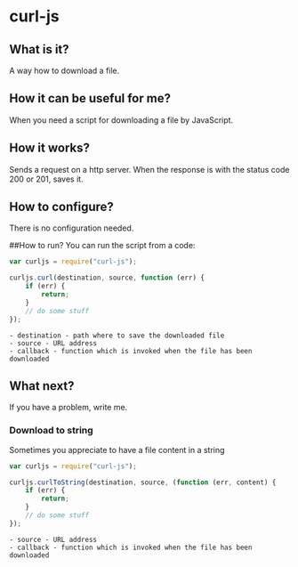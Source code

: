 # curl-js
## What is it?
A way how to download a file.

## How it can be useful for me?
When you need a script for downloading a file by JavaScript. 

## How it works?
Sends a request on a http server. When the response is with the status code 200 or 201, saves it.

## How to configure?
There is no configuration needed.

##How to run?
You can run the script from a code:

``` javascript
var curljs = require("curl-js");

curljs.curl(destination, source, function (err) {
    if (err) {
        return;
    }
    // do some stuff
}); 
```

    - destination - path where to save the downloaded file 
    - source - URL address
    - callback - function which is invoked when the file has been downloaded

## What next?
If you have a problem, write me.

### Download to string
Sometimes you appreciate to have a file content in a string

``` javascript
var curljs = require("curl-js");

curljs.curlToString(destination, source, (function (err, content) {
    if (err) {
        return;    
    }
    // do some stuff
}); 
```

    - source - URL address
    - callback - function which is invoked when the file has been downloaded